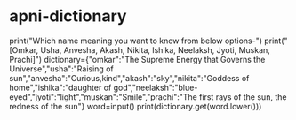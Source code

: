 # apni-dictionary
print("Which name meaning you want to know from below options-")
print("[Omkar, Usha, Anvesha, Akash, Nikita, Ishika, Neelaksh, Jyoti, Muskan, Prachi]")
dictionary={"omkar":"The Supreme Energy that Governs the Universe","usha":"Raising of sun","anvesha":"Curious,kind","akash":"sky","nikita":"Goddess of home","ishika":"daughter of god","neelaksh":"blue-eyed","jyoti":"light","muskan":"Smile","prachi":"The first rays of the sun, the redness of the sun"}
word=input()
print(dictionary.get(word.lower()))
